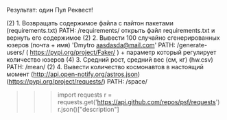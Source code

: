 Результат: один Пул Реквест!

(2) 1. Возвращать содержимое файла с пайтон пакетами (requirements.txt) PATH: /requirements/ открыть файл requirements.txt и вернуть его содержимое
(2) 2. Вывести 100 случайно сгенерированных юзеров (почта + имя) 'Dmytro aasdasda@mail.com' PATH: /generate-users/ ( https://pypi.org/project/Faker/ ) + параметр который регулирует количество юзеров
(4) 3. Средний рост, средний вес (см, кг) (hw.csv) PATH: /mean/
(2) 4. Вывести количество космонавтов в настоящий момент (http://api.open-notify.org/astros.json) (https://pypi.org/project/requests/) PATH: /space/

>>> import requests
>>> r = requests.get('https://api.github.com/repos/psf/requests')
>>> r.json()["description"]
